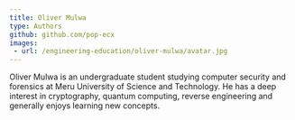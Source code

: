 ```yaml
---
title: Oliver Mulwa 
type: Authors 
github: github.com/pop-ecx
images:
 - url: /engineering-education/oliver-mulwa/avatar.jpg
---
```

Oliver Mulwa is an undergraduate student studying computer security and forensics at Meru University of Science and Technology. He has a deep interest in cryptography, quantum computing, reverse engineering and generally enjoys learning new concepts. 